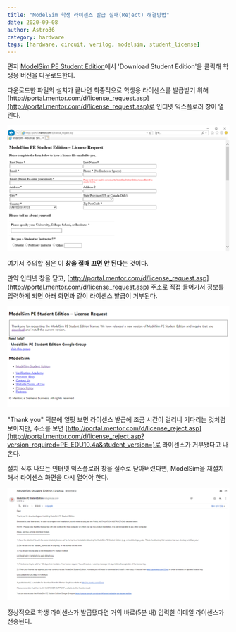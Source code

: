 ```yaml
---
title: "ModelSim 학생 라이센스 발급 실패(Reject) 해결방법"
date: 2020-09-08
author: Astro36
category: hardware
tags: [hardware, circuit, verilog, modelsim, student_license]
---
```


먼저 [ModelSim PE Student Edition](https://www.mentor.com/company/higher_ed/modelsim-student-edition)에서 'Download Student Edition'을 클릭해 학생용 버전을 다운로드한다.

다운로드한 파일의 설치가 끝나면 최종적으로 학생용 라이센스를 발급받기 위해 [http://portal.mentor.com/d/license_request.asp](http://portal.mentor.com/d/license_request.asp)로 인터넷 익스플로러 창이 열린다.

![License Request Page Screenshot](/assets/posts/2020-09-08-modelsim-student-license/license_request.png)

여기서 주의할 점은 이 **창을 절때 끄면 안 된다**는 것이다.

만약 인터넷 창을 닫고, [http://portal.mentor.com/d/license_request.asp](http://portal.mentor.com/d/license_request.asp) 주소로 직접 들어가서 정보를 입력하게 되면 아래 화면과 같이 라이센스 발급이 거부된다.

![License Reject Page Screenshot](/assets/posts/2020-09-08-modelsim-student-license/license_reject.png)

"Thank you" 덕분에 얼핏 보면 라이센스 발급에 조금 시간이 걸리니 기다리는 것처럼 보이지만, 주소를 보면 [http://portal.mentor.com/d/license_reject.asp](http://portal.mentor.com/d/license_reject.asp?version_required=PE_EDU10.4a&student_version=)로 라이센스가 거부됐다고 나온다.

설치 직후 나오는 인터넷 익스플로러 창을 실수로 닫아버렸다면, ModelSim을 재설치해서 라이센스 화면을 다시 열어야 한다.

![Email License Screenshot](/assets/posts/2020-09-08-modelsim-student-license/email.png)

정상적으로 학생 라이센스가 발급됐다면 거의 바로(5분 내) 입력한 이메일 라이센스가 전송된다.
